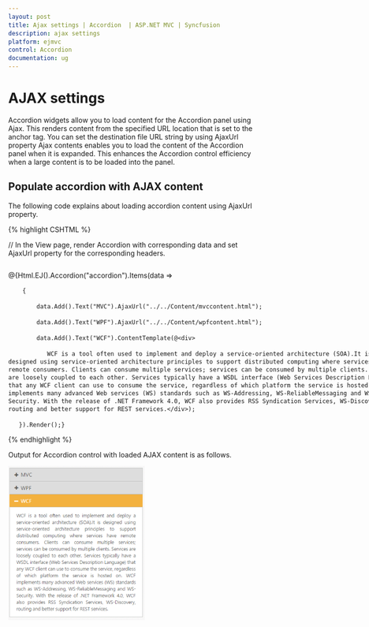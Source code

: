 ```yaml
---
layout: post
title: Ajax settings | Accordion  | ASP.NET MVC | Syncfusion
description: ajax settings
platform: ejmvc
control: Accordion 
documentation: ug
---
```


# AJAX settings

Accordion widgets allow you to load content for the Accordion panel using Ajax. This renders content from the specified URL location that is set to the anchor tag. You can set the destination file URL string by using AjaxUrl property Ajax contents enables you to load the content of the Accordion panel when it is expanded. This enhances the Accordion control efficiency when a large content is to be loaded into the panel.

## Populate accordion with AJAX content

The following code explains about loading accordion content using AjaxUrl property.

{% highlight CSHTML %}

// In the View page, render Accordion with corresponding data and set AjaxUrl property for the corresponding headers.

<div style="width: 800px; float:left;">

@{Html.EJ().Accordion("accordion").Items(data =>

        {

            data.Add().Text("MVC").AjaxUrl("../../Content/mvccontent.html");

            data.Add().Text("WPF").AjaxUrl("../../Content/wpfcontent.html");

            data.Add().Text("WCF").ContentTemplate(@<div>

               WCF is a tool often used to implement and deploy a service-oriented architecture (SOA).It is designed using service-oriented architecture principles to support distributed computing where services have remote consumers. Clients can consume multiple services; services can be consumed by multiple clients. Services are loosely coupled to each other. Services typically have a WSDL interface (Web Services Description Language) that any WCF client can use to consume the service, regardless of which platform the service is hosted on. WCF implements many advanced Web services (WS) standards such as WS-Addressing, WS-ReliableMessaging and WS-Security. With the release of .NET Framework 4.0, WCF also provides RSS Syndication Services, WS-Discovery, routing and better support for REST services.</div>);

       }).Render();}

</div>

{% endhighlight %}

Output for Accordion control with loaded AJAX content is as follows.



![](Ajax-settings_images/Ajax-settings_img1.png)


